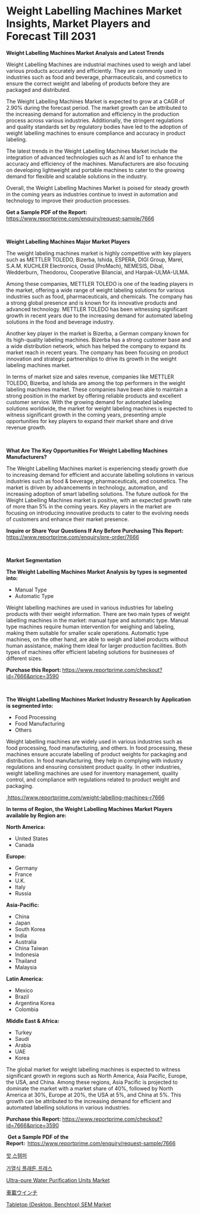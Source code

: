 <p><h1>Weight Labelling Machines Market Insights, Market Players and Forecast Till 2031</h1></p><p><strong>Weight Labelling Machines Market Analysis and Latest Trends</strong></p>
<p><p>Weight Labelling Machines are industrial machines used to weigh and label various products accurately and efficiently. They are commonly used in industries such as food and beverage, pharmaceuticals, and cosmetics to ensure the correct weight and labeling of products before they are packaged and distributed.</p><p>The Weight Labelling Machines Market is expected to grow at a CAGR of 2.90% during the forecast period. The market growth can be attributed to the increasing demand for automation and efficiency in the production process across various industries. Additionally, the stringent regulations and quality standards set by regulatory bodies have led to the adoption of weight labelling machines to ensure compliance and accuracy in product labeling.</p><p>The latest trends in the Weight Labelling Machines Market include the integration of advanced technologies such as AI and IoT to enhance the accuracy and efficiency of the machines. Manufacturers are also focusing on developing lightweight and portable machines to cater to the growing demand for flexible and scalable solutions in the industry.</p><p>Overall, the Weight Labelling Machines Market is poised for steady growth in the coming years as industries continue to invest in automation and technology to improve their production processes.</p></p>
<p><strong>Get a Sample PDF of the Report:&nbsp;</strong> <a href="https://www.reportprime.com/enquiry/request-sample/7666">https://www.reportprime.com/enquiry/request-sample/7666</a></p>
<p>&nbsp;</p>
<p><strong>Weight Labelling Machines Major Market Players</strong></p>
<p><p>The weight labeling machines market is highly competitive with key players such as METTLER TOLEDO, Bizerba, Ishida, ESPERA, DIGI Group, Marel, S.A.M. KUCHLER Electronics, Ossid (ProMach), NEMESIS, Dibal, Wedderburn, Theodorou, Cooperative Bilanciai, and Harpak-ULMA-ULMA. </p><p>Among these companies, METTLER TOLEDO is one of the leading players in the market, offering a wide range of weight labeling solutions for various industries such as food, pharmaceuticals, and chemicals. The company has a strong global presence and is known for its innovative products and advanced technology. METTLER TOLEDO has been witnessing significant growth in recent years due to the increasing demand for automated labeling solutions in the food and beverage industry.</p><p>Another key player in the market is Bizerba, a German company known for its high-quality labeling machines. Bizerba has a strong customer base and a wide distribution network, which has helped the company to expand its market reach in recent years. The company has been focusing on product innovation and strategic partnerships to drive its growth in the weight labeling machines market.</p><p>In terms of market size and sales revenue, companies like METTLER TOLEDO, Bizerba, and Ishida are among the top performers in the weight labeling machines market. These companies have been able to maintain a strong position in the market by offering reliable products and excellent customer service. With the growing demand for automated labeling solutions worldwide, the market for weight labeling machines is expected to witness significant growth in the coming years, presenting ample opportunities for key players to expand their market share and drive revenue growth.</p></p>
<p>&nbsp;</p>
<p><strong>What Are The Key Opportunities For Weight Labelling Machines Manufacturers?</strong></p>
<p><p>The Weight Labelling Machines market is experiencing steady growth due to increasing demand for efficient and accurate labelling solutions in various industries such as food & beverage, pharmaceuticals, and cosmetics. The market is driven by advancements in technology, automation, and increasing adoption of smart labelling solutions. The future outlook for the Weight Labelling Machines market is positive, with an expected growth rate of more than 5% in the coming years. Key players in the market are focusing on introducing innovative products to cater to the evolving needs of customers and enhance their market presence.</p></p>
<p><strong>Inquire or Share Your Questions If Any Before Purchasing This Report:</strong> <a href="https://www.reportprime.com/enquiry/pre-order/7666">https://www.reportprime.com/enquiry/pre-order/7666</a></p>
<p>&nbsp;</p>
<p><strong>Market Segmentation</strong></p>
<p><strong>The Weight Labelling Machines Market Analysis by types is segmented into:</strong></p>
<p><ul><li>Manual Type</li><li>Automatic Type</li></ul></p>
<p><p>Weight labelling machines are used in various industries for labeling products with their weight information. There are two main types of weight labelling machines in the market: manual type and automatic type. Manual type machines require human intervention for weighing and labeling, making them suitable for smaller scale operations. Automatic type machines, on the other hand, are able to weigh and label products without human assistance, making them ideal for larger production facilities. Both types of machines offer efficient labeling solutions for businesses of different sizes.</p></p>
<p><strong>Purchase this Report:&nbsp;</strong><a href="https://www.reportprime.com/checkout?id=7666&price=3590">https://www.reportprime.com/checkout?id=7666&price=3590</a></p>
<p>&nbsp;</p>
<p><strong>The Weight Labelling Machines Market Industry Research by Application is segmented into:</strong></p>
<p><ul><li>Food Processing</li><li>Food Manufacturing</li><li>Others</li></ul></p>
<p><p>Weight labelling machines are widely used in various industries such as food processing, food manufacturing, and others. In food processing, these machines ensure accurate labelling of product weights for packaging and distribution. In food manufacturing, they help in complying with industry regulations and ensuring consistent product quality. In other industries, weight labelling machines are used for inventory management, quality control, and compliance with regulations related to product weight and packaging.</p></p>
<p><a href="https://www.reportprime.com/weight-labelling-machines-r7666">&nbsp;https://www.reportprime.com/weight-labelling-machines-r7666</a></p>
<p><strong>In terms of Region, the Weight Labelling Machines Market Players available by Region are:</strong></p>
<p>
    <p> <strong> North America: </strong>
        <ul>
            <li>United States</li>
            <li>Canada</li>
        </ul>
        </p> 
    <p> <strong> Europe: </strong>
        <ul>
            <li>Germany</li>
            <li>France</li>
            <li>U.K.</li>
            <li>Italy</li>
            <li>Russia</li>
        </ul>
        </p> 
    <p> <strong> Asia-Pacific: </strong>
        <ul>
            <li>China</li>
            <li>Japan</li>
            <li>South Korea</li>
            <li>India</li>
            <li>Australia</li>
            <li>China Taiwan</li>
            <li>Indonesia</li>
            <li>Thailand</li>
            <li>Malaysia</li>
        </ul>
        </p> 
    <p> <strong> Latin America: </strong>
        <ul>
            <li>Mexico</li>
            <li>Brazil</li>
            <li>Argentina Korea</li>
            <li>Colombia</li>
        </ul>
        </p> 
    <p> <strong> Middle East & Africa: </strong>
        <ul>
            <li>Turkey</li>
            <li>Saudi</li>
            <li>Arabia</li>
            <li>UAE</li>
            <li>Korea</li>
        </ul>
    </p>
    </p>
<p><p>The global market for weight labelling machines is expected to witness significant growth in regions such as North America, Asia Pacific, Europe, the USA, and China. Among these regions, Asia Pacific is projected to dominate the market with a market share of 40%, followed by North America at 30%, Europe at 20%, the USA at 5%, and China at 5%. This growth can be attributed to the increasing demand for efficient and automated labelling solutions in various industries.</p></p>
<p><strong>Purchase this Report: </strong><a href="https://www.reportprime.com/checkout?id=7666&price=3590">https://www.reportprime.com/checkout?id=7666&price=3590</a></p>
<p>&nbsp;<strong>Get a Sample PDF of the Report:&nbsp;&nbsp;</strong><a href="https://www.reportprime.com/enquiry/request-sample/7666">https://www.reportprime.com/enquiry/request-sample/7666</a></p>
<p><strong></strong></p>
<p><p><a href="https://github.com/valroy852/Market-Research-Report-List-1/blob/main/132831372360.md">핫 스탬퍼</a></p><p><a href="https://github.com/royErdmtyan906778/Market-Research-Report-List-1/blob/main/844101672359.md">가열식 플래튼 프레스</a></p><p><a href="https://github.com/kathiaseamanalvaradovlprc2h/Market-Research-Report-List-2/blob/main/ultra-pure-water-purification-units-market.md">Ultra-pure Water Purification Units Market</a></p><p><a href="https://medium.com/@bulahhamill28/%E6%AC%A1%E3%81%AE%E6%96%87%E7%AB%A0%E3%82%92%E6%97%A5%E6%9C%AC%E8%AA%9E%E3%81%AB%E7%BF%BB%E8%A8%B3%E3%81%97%E3%81%BE%E3%81%99-%E8%87%AA%E5%8B%95%E8%BB%8A%E6%90%AD%E8%BC%89%E3%82%A6%E3%82%A3%E3%83%B3%E3%83%81%E5%B8%82%E5%A0%B4%E3%81%AE%E3%82%A4%E3%83%B3%E3%82%B5%E3%82%A4%E3%83%88-%E5%B8%82%E5%A0%B4%E5%8B%95%E5%90%91-%E6%88%90%E9%95%B7-2024%E5%B9%B4%E3%81%8B%E3%82%892031%E5%B9%B4%E3%81%BE%E3%81%A7%E3%81%AE%E4%BA%88%E6%B8%AC-729603ee4f04">車載ウインチ</a></p><p><a href="https://github.com/wusalecollins540tpqoz/Market-Research-Report-List-2/blob/main/tabletop-desktop-benchtop-sem-market.md">Tabletop (Desktop, Benchtop) SEM Market</a></p></p>